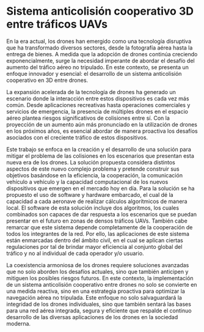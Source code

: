 # Sistema anticolisión cooperativo 3D entre tráficos UAVs

En la era actual, los drones han emergido como una tecnología disruptiva que 
ha transformado diversos sectores, desde la fotografía aérea hasta la entrega 
de bienes. A medida que la adopción de drones continúa creciendo 
exponencialmente, surge la necesidad imperante de abordar el desafío del 
aumento del tráfico aéreo no tripulado. En este contexto, se presenta un 
enfoque innovador y esencial: el desarrollo de un sistema anticolisión 
cooperativo en 3D entre drones.

La expansión acelerada de la tecnología de drones ha generado un escenario 
donde la interacción entre estos dispositivos es cada vez más común. Desde 
aplicaciones recreativas hasta operaciones comerciales y servicios de 
emergencia, la presencia de múltiples drones en el espacio aéreo plantea 
riesgos significativos de colisiones entre sí. Con la proyección de un aumento
aún más pronunciado en la utilización de drones en los próximos años, es 
esencial abordar de manera proactiva los desafíos asociados con el creciente 
tráfico de estos dispositivos.

Este trabajo se enfoca en la creación y el desarrollo de una solución para 
mitigar el problema de las colisiones en los escenarios que presentan esta 
nueva era de los drones. La solución propuesta considera distintos aspectos de 
este nuevo complejo problema y pretende construir sus objetivos basándose en 
la eficiencia, la cooperación, la comunicación vehículo a vehículo y la 
capacidad computacional de los nuevos dispositivos que emergen en el
mercado hoy en día. Para la solución se ha propuesto el uso de software y 
hardware embarcado, el cual dé la capacidad a cada aeronave de realizar 
cálculos algorítmicos de manera local. El software de esta solución incluye dos 
algoritmos, los cuales combinados son capaces de dar respuesta a los 
escenarios que se puedan presentar en el futuro en zonas de densos tráficos
UAVs. También cabe remarcar que este sistema depende completamente de la 
cooperación de todos los integrantes de la red. Por ello, las aplicaciones de 
este sistema están enmarcadas dentro del ámbito civil, en el cual se aplican
ciertas regulaciones por tal de brindar mayor eficiencia al conjunto global del 
tráfico y no al individual de cada operador y/o usuario.

La coexistencia armoniosa de los drones requiere soluciones avanzadas que 
no solo aborden los desafíos actuales, sino que también anticipen y mitiguen 
los posibles riesgos futuros. En este contexto, la implementación de un sistema 
anticolisión cooperativo entre drones no solo se convierte en una medida 
reactiva, sino en una estrategia proactiva para optimizar la navegación aérea 
no tripulada. Este enfoque no solo salvaguardará la integridad de los drones 
individuales, sino que también sentará las bases para una red aérea integrada, 
segura y eficiente que respalde el continuo desarrollo de las diversas 
aplicaciones de los drones en la sociedad moderna.
